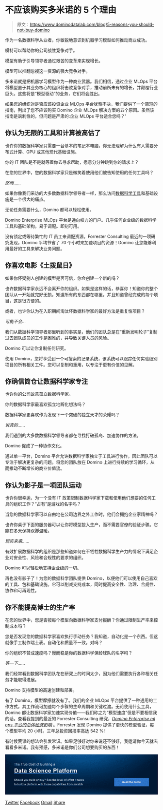 # 不应该购买多米诺的 5 个理由

> 原文：<https://www.dominodatalab.com/blog/5-reasons-you-should-not-buy-domino>

作为一名数据科学从业者，你敏锐地意识到机器学习模型如何推动商业成功。

模特可以帮助你的公司战胜竞争对手。

模型有助于引导领导者通过艰苦的变革来实现增长。

模型可以推翻忽视这一资源的强大竞争对手。

多米诺就是把机器学习模型作为一种商业武器。我们相信，通过企业 MLOps 平台将模型置于其业务核心的组织将击败竞争对手，推动前所未有的增长，并颠覆行业巨头。这些将是“模型驱动”的业务，它们将会胜出。

如果您的组织对是否应该投资企业 MLOps 平台犹豫不决，我们提供了一个简短的指南，列出了您不应该购买 Domino 企业 MLOps 解决方案的五个原因。虽然该指南是讽刺性的，但问题是严肃的:企业 MLOps 平台适合您吗？'

## 你认为无限的工具和计算被高估了

也许你的数据科学家只需要一台基本的笔记本电脑，你无法理解为什么有人需要分布式计算、GPU 或其他现代基础设施。

你的 IT 团队是不是就等着你去寻求帮助，愿意分分钟跳到你的请求上？

在您的世界中，您的数据科学家只是微笑着使用他们被告知使用的任何工具吗？

*然而……*

如果你像我们采访的大多数数据科学领导者一样，那么访问[数据科学工具](https://blog.dominodatalab.com/data-science-tools)和基础设施是一个很大的痛点。

无论任务需要什么，Domino 都可以轻松使用。

Domino Enterprise MLOps 平台是通向权力的门户。几乎任何企业级的数据科学工具和基础架构。易于调配。即刻可用。

没有锁定或等待繁忙的 IT 员工来调配资源。Forrester Consulting 最近的一项研究发现，Domino 平均节省了 70 个小时来加速项目的资源！Domino 让您能够利用最好的工具来解决业务问题。

## 你喜欢电影《土拨鼠日》

如果你怀疑别人创建的模型是否可信，你会创建一个新的吗？

也许数据科学家永远不会离开你的组织。如果是这样的话，恭喜你！知道你的整个团队从一开始就完好无损，知道所有的东西都在哪里，并且知道曾经完成的每个项目，这是很方便的。

或者，也许你认为在入职期间淘汰坏数据科学家的最好方法是重复性项目？

*可能不会…*

我们从数据科学领导者那里听到的事实是，他们的团队总是在“重新发明轮子”复制过去团队成员的工作是困难的，并导致关键人员的风险。

Domino 可以让你复制任何研究。

使用 Domino，您将享受到一个可搜索的记录系统，该系统可以跟踪任何实验级别项目的所有相关工件。您可以复制和重用，以专注于更有价值的见解。

## 你确信筒仓让数据科学家专注

也许你的公司故意孤立数据科学家。

你的数据科学家最喜欢孤立地孵化想法吗？

数据科学家更喜欢作为发现下一个突破的独立天才的荣耀吗？

*说真的……*

我们遇到的大多数数据科学领导者都在寻找打破孤岛、加速协作的方法。

Domino 促成了一种协作文化。

通过单一平台，Domino 平台允许数据科学家独立于工具进行协作，因此团队可以专注于解决更复杂的问题。将您的团队放在 Domino 上进行持续的学习循环，从而推动不断增长的商业价值流。

## 你认为影子是一项团队运动

也许你很幸运，为一个没有 IT 政策限制数据科学家下载和使用他们想要的任何工具的组织工作？“占有”是游戏的名字吗？

当您的数据科学家可以自由地在公司边界之外工作时，他们会拥抱企业家精神吗？

也许你桌子下面的服务器可以让你将模型投入生产，而不需要官僚的验证步骤。它能在冬天保持双脚温暖。

*现实来袭……*

有效扩展数据科学的组织是那些知道如何在不牺牲数据科学生产力的情况下满足企业对安全性、风险和合规性的要求的组织。

Domino 可以轻松地支持企业级的一切。

再也没有影子了！为您的数据科学团队提供 Domino，以便他们可以使用自己喜欢的工具、包和基础设施。它可以削减支持成本，同时提高安全性、治理、合规性、协作和可再现性。

## 你不能提高博士的生产率

在您的世界中，您是否按每个模型向数据科学家支付报酬？你通过限制生产率来控制成本吗？

您是否发现您的数据科学家喜欢执行手动任务？我知道，自动化是一个东西。但这就像手工制作瑞士表。自动化和质量不一致，对吗？

你的组织不赞成速度吗？慢而稳是你的数据科学保龄球队的名字吗？

*等一下……*

我们经常看到数据科学团队花在研究上的时间太少，因为他们需要执行各种相关任务才能取得进展。

Domino 支持模型的高速创建和部署。

有了 Domino，模型摩擦就没有了。我们的企业 MLOps 平台提供了一种通用的工作方式，其工作流可加速每个步骤的生命周期和关键过渡。无论使用什么工具，Domino 都让数据科学家加速实现价值——我们称之为“模型速度”但是不要相信我的话。查看我提到的最近的 Forrester Consulting 研究，*[Domino Enterprise ml ops 平台的总体经济影响](https://f.hubspotusercontent40.net/hubfs/6816846/TEI%20of%20Domino%20Data%20Lab.pdf?utm_campaign=TEI%202021&utm_medium=email&_hsmi=115955358&_hsenc=p2ANqtz-9ABo5qnQkRu2JKPdD3Bbfu_XzJO7Ln-sS6UOcNy0NQnhuFMb0GbSvHCpRa7ZULBqpqEe56gLTxU8bcHKYUx0_rlJgy2EyNhqgNgYsgCiAivmTe2JQ&utm_content=115955358&utm_source=hs_automation)* 。Forrester 发现 Domino 提供了更快的模型验证，每个模型平均 20 小时。三年总投资回报率高达 542 %!

有时候荒谬的想法会引发常识。如果足够好对你来说还不够好，我邀请你今天就去看看多米诺。我有预感，多米诺是你们公司想要购买的东西！

[![The True Cost of Building a  Data Science Platform  Should you build or buy? See the level of effort it takes to build a platform with those capabilities from scratch Read the Guide](img/ec78987b2846b00004c35ecd3ab5764c.png)](https://cta-redirect.hubspot.com/cta/redirect/6816846/55c5cf7e-0558-4c49-8177-a3c7cbf3713a) 

[Twitter](/#twitter) [Facebook](/#facebook) [Gmail](/#google_gmail) [Share](https://www.addtoany.com/share#url=https%3A%2F%2Fwww.dominodatalab.com%2Fblog%2F5-reasons-you-should-not-buy-domino%2F&title=5%20Reasons%20Why%20You%20Should%20NOT%20Buy%20Domino)